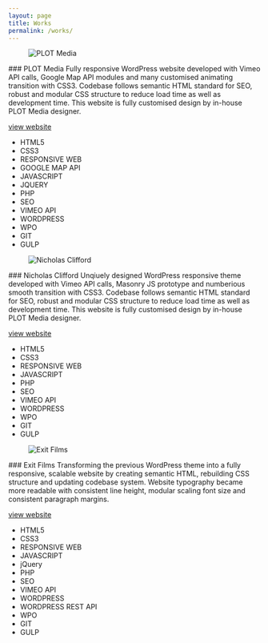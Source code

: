 ```yaml
---
layout: page
title: Works
permalink: /works/
---
```


<figure>
	<img src="{{ site.baseurl }}/images/plot-media-16-9.png" alt="PLOT Media">
</figure>
### PLOT Media 
Fully responsive WordPress website developed with Vimeo API calls, Google Map API modules and many customised animating transition with CSS3. Codebase follows semantic HTML standard for SEO, robust and modular CSS structure to reduce load time as well as development time. This website is fully customised design by in-house PLOT Media designer.

[view website](http://plot.net.au/)

- HTML5
- CSS3
- RESPONSIVE WEB
- GOOGLE MAP API
- JAVASCRIPT
- JQUERY
- PHP
- SEO
- VIMEO API
- WORDPRESS
- WPO
- GIT
- GULP

<div class="divider"></div>

<figure>
	<img src="{{ site.baseurl }}/images/nic-clifford-16-9.png" alt="Nicholas Clifford">
</figure>
### Nicholas Clifford
Unqiuely designed WordPress responsive theme developed with Vimeo API calls, Masonry JS prototype and numberious smooth transition with CSS3. Codebase follows semantic HTML standard for SEO, robust and modular CSS structure to reduce load time as well as development time. This website is fully customised design by in-house PLOT Media designer.

[view website](http://www.nicholasclifford.com/)

- HTML5
- CSS3
- RESPONSIVE WEB
- JAVASCRIPT
- PHP
- SEO
- VIMEO API
- WORDPRESS
- WPO
- GIT
- GULP

<div class="divider"></div>

<figure>
	<img src="{{ site.baseurl }}/images/exit-films-16-9.jpg" alt="Exit Films">
</figure>
### Exit Films
Transforming the previous WordPress theme into a fully responsive, scalable website by creating semantic HTML, rebuilding CSS structure and updating codebase system. Website typography became more readable with consistent line height, modular scaling font size and consistent paragraph margins.

[view website](http://exitfilms.com/)

- HTML5
- CSS3
- RESPONSIVE WEB
- JAVASCRIPT
- jQuery
- PHP
- SEO
- VIMEO API
- WORDPRESS
- WORDPRESS REST API 
- WPO
- GIT
- GULP